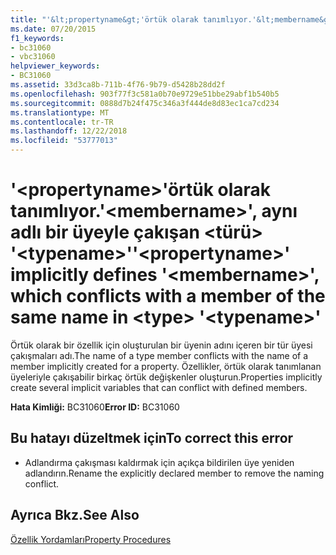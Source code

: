 ```yaml
---
title: "'&lt;propertyname&gt;'örtük olarak tanımlıyor.'&lt;membername&gt;', aynı adlı bir üyeyle çakışan &lt;türü&gt; '&lt;typename&gt;'"
ms.date: 07/20/2015
f1_keywords:
- bc31060
- vbc31060
helpviewer_keywords:
- BC31060
ms.assetid: 33d3ca8b-711b-4f76-9b79-d5428b28dd2f
ms.openlocfilehash: 903f77f3c581a0b70e9729e51bbe29abf1b540b5
ms.sourcegitcommit: 0888d7b24f475c346a3f444de8d83ec1ca7cd234
ms.translationtype: MT
ms.contentlocale: tr-TR
ms.lasthandoff: 12/22/2018
ms.locfileid: "53777013"
---
```

# <a name="ltpropertynamegt-implicitly-defines-ltmembernamegt-which-conflicts-with-a-member-of-the-same-name-in-lttypegt-lttypenamegt"></a><span data-ttu-id="876c8-102">'&lt;propertyname&gt;'örtük olarak tanımlıyor.'&lt;membername&gt;', aynı adlı bir üyeyle çakışan &lt;türü&gt; '&lt;typename&gt;'</span><span class="sxs-lookup"><span data-stu-id="876c8-102">'&lt;propertyname&gt;' implicitly defines '&lt;membername&gt;', which conflicts with a member of the same name in &lt;type&gt; '&lt;typename&gt;'</span></span>
<span data-ttu-id="876c8-103">Örtük olarak bir özellik için oluşturulan bir üyenin adını içeren bir tür üyesi çakışmaları adı.</span><span class="sxs-lookup"><span data-stu-id="876c8-103">The name of a type member conflicts with the name of a member implicitly created for a property.</span></span> <span data-ttu-id="876c8-104">Özellikler, örtük olarak tanımlanan üyeleriyle çakışabilir birkaç örtük değişkenler oluşturun.</span><span class="sxs-lookup"><span data-stu-id="876c8-104">Properties implicitly create several implicit variables that can conflict with defined members.</span></span>  
  
 <span data-ttu-id="876c8-105">**Hata Kimliği:** BC31060</span><span class="sxs-lookup"><span data-stu-id="876c8-105">**Error ID:** BC31060</span></span>  
  
## <a name="to-correct-this-error"></a><span data-ttu-id="876c8-106">Bu hatayı düzeltmek için</span><span class="sxs-lookup"><span data-stu-id="876c8-106">To correct this error</span></span>  
  
-   <span data-ttu-id="876c8-107">Adlandırma çakışması kaldırmak için açıkça bildirilen üye yeniden adlandırın.</span><span class="sxs-lookup"><span data-stu-id="876c8-107">Rename the explicitly declared member to remove the naming conflict.</span></span>  
  
## <a name="see-also"></a><span data-ttu-id="876c8-108">Ayrıca Bkz.</span><span class="sxs-lookup"><span data-stu-id="876c8-108">See Also</span></span>  
   
 [<span data-ttu-id="876c8-109">Özellik Yordamları</span><span class="sxs-lookup"><span data-stu-id="876c8-109">Property Procedures</span></span>](../../visual-basic/programming-guide/language-features/procedures/property-procedures.md)  
 
